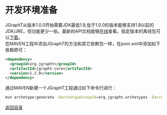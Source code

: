# 开发环境准备
JGraphT从版本1.0.0开始需要JDK最低1.8,低于1.0.0的版本能够支持1.8以前的JDK/JRE，但功能更少一些。最新的API文档能够[在线](http://www.jgrapht.org/javadoc)查看。指定版本的离线包可以[下载](https://sourceforge.net/projects/jgrapht/files/JGraphT/)。  
在MAVEN工程中添加JGraphT的方法和其它依赖包一样，在pom.xml中添加如下依赖即可：  
``` xml
<dependency>
  <groupId>org.jgrapht</groupId>
  <artifactId>jgrapht-core</artifactId>
  <version>1.2.0</version>
</dependency>
```  
通过MAVEN新建一个JGraphT工程通过如下命令行进行：  
``` bash
mvn archetype:generate -DarchetypeGroupId=org.jgrapht.archetypes -DarchetypeArtifactId=maven-archetype-jgrapht -DarchetypeVersion=1.2.0  
```
[返回目录](https://github.com/roysong/reseachTec/tree/master/graph/jGraphT/apply/dev#jgrapht%E5%BC%80%E5%8F%91%E6%8C%87%E5%8D%97%E6%80%BB%E7%BA%B2)
